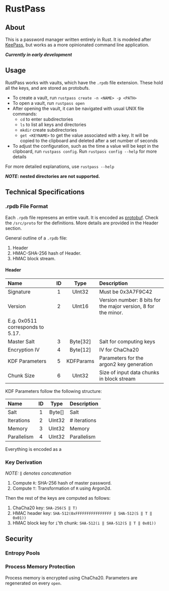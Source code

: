 # RustPass

## About

This is a password manager written entirely in Rust. It is modeled after [KeePass](https://keepass.info), but works as a more opinionated command line application.  

***Currently in early development***

## Usage

RustPass works with vaults, which have the `.rpdb` file extension. These hold all the keys, and are stored as protobufs.

- To create a vault, run `rustpass create -n <NAME> -p <PATH>`
- To open a vault, run `rustpass open`
- After opening the vault, it can be navigated with usual UNIX file commands:
    - `cd` to enter subdirectories
    - `ls` to list all keys and directories
    - `mkdir` create subdirectories
    - `get <KEYNAME>` to get the value associated with a key. It will be copied to the clipboard and deleted after a set number of seconds
- To adjust the configuration, such as the time a value will be kept in the clipboard, run `rustpass config`. Run `rustpass config --help` for more details

For more detailed explanations, use `rustpass --help`

***NOTE*: nested directories are not supported.**

## Technical Specifications

### .rpdb File Format

Each `.rpdb` file represens an entire vault. It is encoded as [protobuf](https://protobuf.dev).
Check the `/src/proto` for the definitions. More details are provided in the Header section. 

General outline of a `.rpdb` file:

1. Header
1. HMAC-SHA-256 hash of Header. 
1. HMAC block stream.

#### Header

| Name | ID | Type | Description|
|:-----|:---:|:-----:|:-----------|
| Signature | 1 | UInt32 | Must be 0x3A7F9C42 |
| Version | 2 | UInt16 | Version number: 8 bits for the major version, 8 for the minor. <br> 
E.g. 0x0511 corresponds to 5.17. |
| Master Salt | 3 | Byte[32] | Salt for computing keys |
| Encryption IV | 4 | Byte[12] | IV for ChaCha20 |
| KDF Parameters | 5 | KDFParams | Parameters for the argon2 key generation | 
| Chunk Size | 6 | UInt32 | Size of input data chunks in block stream |

KDF Parameters follow the following structure:

| Name | ID | Type | Description|
|:-----|:---:|:-----:|:-----------|
| Salt | 1 | Byte[] | Salt |
| Iterations | 2 | UInt32 | # iterations |
| Memory | 3 | UInt32 | Memory |
| Parallelism | 4 | UInt32 | Parallelism |

Everything is encoded as a 

### Key Derivation

*NOTE: `‖` denotes concatenation*

1. Compute `R`: SHA-256 hash of master password.
1. Compute `T`: Transformation of `R` using Argon2d.

Then the rest of the keys are computed as follows:
1. ChaCha20 key: `SHA-256(S ‖ T)`
1. HMAC header key: `SHA-512(0xFFFFFFFFFFFFFFFF ‖ SHA-512(S ‖ T ‖ 0x01))`
1. HMAC block key for `i`'th chunk: `SHA-512(i ‖ SHA-512(S ‖ T ‖ 0x01))`

## Security

### Entropy Pools

### Process Memory Protection

Process memory is encrypted using ChaCha20. Parameters are regenerated on every `open`.
